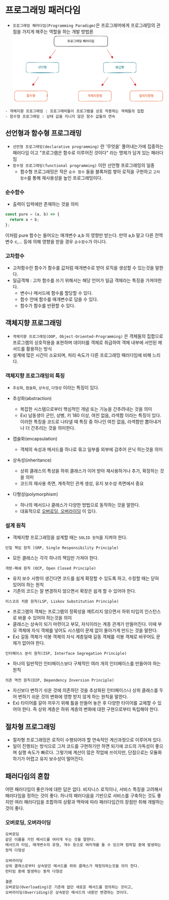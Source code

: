 # 프로그래밍 패러다임

- `프로그래밍 패러다임(Programming Paradigm)`은 프로그래머에게 프로그래밍의 관점을 가지게 해주는 역할을 하는 개발 방법론
  <br>
  <img src="./image.png">

```
- 객체지향 프로그래밍 : 프로그래머들이 프로그램을 상호 작용하는 객체들의 집합
- 함수형 프로그래밍 : 상태 값을 지니지 않은 함수 값들의 연속
```

## 선언형과 함수형 프로그래밍

- `선언형 프로그래밍(declarative programming)` 란 '무엇을' 풀어내는가에 집중하는 패러다임 이고 "프로그램은 함수로 이루어진 것이다" 라는 명제가 담겨 있는 패러다임
- `함수형 프로그래밍(functional programming)` 이란 선언형 프로그래밍의 일종
  - 함수형 프로그래밍은 작은 `순수 함수` 들을 블록처럼 쌓아 로직을 구현하고 `고차 함수`를 통해 재사용성을 높인 프로그래밍이다.

### 순수함수

- 출력이 입력에만 존재하는 것을 의미

```js
const pure = (a, b) => {
  return a + b;
};
```

이처럼 pure 함수는 들어오는 매개변수 a,b 의 영향만 받는다. 만약 a,b 말고 다른 전역 변수 c,... 등에 의해 영향을 받을 경우 `순수함수`가 아니다.

### 고차함수

- 고차함수란 함수가 함수를 값처럼 매개변수로 받아 로직을 생성할 수 있는것을 말한다.
- 일급객채 : 고차 함수를 쓰기 위해서는 해당 언어가 일급 객체라는 특징을 가져야한다.
  - 변수나 메서드에 함수를 할당할 수 있다.
  - 함수 안에 함수를 매개변수로 담을 수 있다.
  - 함수가 함수를 반환할 수 있다.

## 객체지향 프로그래밍

- `객체지향 프로그래밍(OOP, Object-Oriented-Programming)` 은 객체들의 집합으로 프로그램의 상호작용을 표현하며 데이터를 객체로 취급하여 객체 내부에 서언된 메서드를 활용하는 방식
- 설계에 많은 시간이 소요되며, 처리 속도가 다른 프로그래밍 패러다임에 비해 느리다.

### 객체지향 프로그래밍의 특징

- `추상화`, `캡술화`, `상속성`, `다형성` 이라는 특징이 있다.

- 추상화(abstraction)

  - 복잡한 시스템으로부터 핵심적인 개념 또는 기능을 간추려내는 것을 의미
  - Ex) 남동생이 군인, 상병, 키 180 이상, 여친 없음, 라섹함 이라는 특징이 있다.
    이러한 특징을 코드로 나타낼 때 특징 중 하나인 여친 없음, 라섹함만 뽑아내거나 더 간추리는 것을 의미한다.

- 캡슐화(encapsulation)

  - 객체의 속성과 메서드를 하나로 묶고 일부를 외부에 감추어 은닉 하는것을 의미

- 상속성(inheritance)

  - 상위 클래스의 특성을 하위 클래스가 이어 받아 재사용하거나 추가, 확장하는 것을 의미
  - 코드의 재사용 측면, 계측적인 관계 생성, 유지 보수성 측면에서 중요

- 다형성(polymorphism)
  - 하나의 메서드나 클래스가 다양한 방법으로 동작하는 것을 말한다.
  - 대표적으로 [오버로딩, 오버라이딩](#오버로딩-오버라이딩) 이 있다.

### 설계 원칙

- 객체지향 프로그래밍을 설계할 때는 `SOLID 원칙`을 지켜야 한다.

`단일 책임 원칙 (SRP, Single Responsibility Principle)`

- 모든 클래스는 각각 하나의 책임만 가져야 한다.

`개방-폐쇄 원칙 (OCP, Open Closed Principle)`

- 유지 보수 사항이 생긴다면 코드를 쉽게 확장할 수 있도록 하고, 수정할 때는 닫혀 있어야 하는 원칙
- 기존의 코드는 잘 변경하지 않으면서 확장은 쉽게 할 수 있어야 한다.

`리스코프 치환 원칙(LSP, Liskov Substitution Principle)`

- 프로그램의 객체는 프로그램의 정확성을 깨트리지 않으면서 하위 타입의 인스턴스로 바꿀 수 있어야 하는것을 의미
- 클래스는 상속이 되기 마련이고 부모, 자식이라는 계층 관계가 만들어진다. 이때 부모 객체에 자식 객체를 넣어도 시스템이 문제 없이 돌아가게 만드는 것을 말한다.
- Ex) 길동 객체가 석봉 객체의 자식 계층일때 길동 객체를 석봉 객체로 바꾸어도 문제가 없어야 한다.

`인터페이스 분리 원칙(ISP, Interface Segregation Principle)`

- 하나의 일반적인 인터페이스보다 구체적인 여러 개의 인터페이스를 만들어야 하는 원칙

`의존 역전 원칙(DIP, Dependency Inversion Principle)`

- 자신보다 변하기 쉬운 것에 의존하던 것을 추상화된 인터페이스나 상위 클래스를 두어 변하기 쉬운 것의 변화에 영향 받지 않게 하는 원칙을 말한다.
- Ex) 타이어를 갈아 끼우기 위해 틀을 만들어 놓은 후 다양한 타이어를 교체할 수 있어야 한다.
  즉 상위 계층은 하위 계층의 변화에 대한 구현으로부터 독립해야 한다.

## 절차형 프로그래밍

- 절차형 프로그래밍은 로직이 수행되어야 할 연속적인 계산과정으로 이루어져 있다.
- 일이 진행되는 방식으로 그저 코드를 구현하기만 하면 되기에 코드의 가독성이 좋으며 실행 속도가 빠르다.
  그렇기에 계산이 많은 작업에 쓰이지만, 단점으로는 모듈화하기가 어렵고 유지 보수성이 떨어진다.

## 패러다임의 혼합

어떤 패러다임이 좋은가에 대한 답은 없다.
비지니스 로직이나, 서비스 특징을 고려해서 패러다임을 정하는 것이 좋다.
하나의 패러다음을 기반으로 서비스를 구축하는 것도 좋지만 여러 패러다임을 조합하여 상황과 맥락에 따라 패러다임간의 장점만 취해 개발하는 것이 좋다.

### 오버로딩, 오버라이딩

```
오버로딩
같은 이름을 가진 메서드를 여러개 두는 것을 말한다.
메서드의 타입, 매개변수의 유형, 개수 등으로 여러개를 둘 수 있으며 컴파일 중에 발생하는 정적 다형성

오버라이딩
상위 클래스로부터 상속받은 메서드를 하위 클래스가 재정의하는것을 의미 한다.
런타임 중에 발생하는 동적 다형성

결론
오버로딩(Overloading)은 기존에 없던 새로운 메서드를 정의하는 것이고,
오버라이딩(Overriding)은 상속받은 메서드의 내용만 변경하는 것이다.
```
